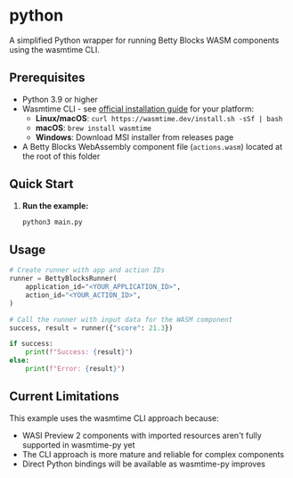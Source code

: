 # python

A simplified Python wrapper for running Betty Blocks WASM components using the wasmtime CLI.

## Prerequisites

- Python 3.9 or higher
- Wasmtime CLI - see [official installation guide](https://docs.wasmtime.dev/cli-install.html) for your platform:
  - **Linux/macOS**: `curl https://wasmtime.dev/install.sh -sSf | bash`
  - **macOS**: `brew install wasmtime`
  - **Windows**: Download MSI installer from releases page
- A Betty Blocks WebAssembly component file (`actions.wasm`) located at the root of this folder

## Quick Start

1. **Run the example:**
   ```bash
   python3 main.py
   ```

## Usage

```python
# Create runner with app and action IDs
runner = BettyBlocksRunner(
    application_id="<YOUR_APPLICATION_ID>",
    action_id="<YOUR_ACTION_ID>",
)

# Call the runner with input data for the WASM component
success, result = runner({"score": 21.3})

if success:
    print(f"Success: {result}")
else:
    print(f"Error: {result}")
```

## Current Limitations

This example uses the wasmtime CLI approach because:

- WASI Preview 2 components with imported resources aren't fully supported in wasmtime-py yet
- The CLI approach is more mature and reliable for complex components
- Direct Python bindings will be available as wasmtime-py improves
